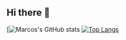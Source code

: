 ## Hi there 👋

[![Marcos's GitHub stats](https://github-readme-stats.vercel.app/api?username=emipe09&show_icons=true&theme=dracula)
[![Top Langs](https://github-readme-stats.vercel.app/api/top-langs/?username=emipe09)](https://github.com/anuraghazra/github-readme-stats)
